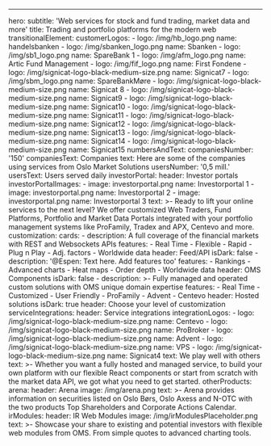 ---

hero:
subtitle: 'Web services for stock and fund trading, market data and more'
title: Trading and portfolio platforms for the modern web
transitionalElement:
customerLogos: - logo: /img/hb_logo.png
name: handelsbanken - logo: /img/sbanken_logo.png
name: Sbanken - logo: /img/sb1_logo.png
name: SpareBank 1 - logo: /img/afm_logo.png
name: Artic Fund Management - logo: /img/fif_logo.png
name: First Fondene - logo: /img/signicat-logo-black-medium-size.png
name: Signicat7 - logo: /img/sbm_logo.png
name: SpareBankMøre - logo: /img/signicat-logo-black-medium-size.png
name: Signicat 8 - logo: /img/signicat-logo-black-medium-size.png
name: Signicat9 - logo: /img/signicat-logo-black-medium-size.png
name: Signicat10 - logo: /img/signicat-logo-black-medium-size.png
name: Signicat11 - logo: /img/signicat-logo-black-medium-size.png
name: Signicat12 - logo: /img/signicat-logo-black-medium-size.png
name: Signicat13 - logo: /img/signicat-logo-black-medium-size.png
name: Signicat14 - logo: /img/signicat-logo-black-medium-size.png
name: Signicat15
numbersAndText:
companiesNumber: '150'
companiesText: Companies
text: Here are some of the companies using services from Oslo Market Solutions
usersNumber: '0,5 mill.'
usersText: Users served daily
investorPortal:
header: Investor portals
investorPortalImages: - image: investorportal.png
name: Investorportal 1 - image: investorportal.png
name: Investorportal 2 - image: investorportal.png
name: Investorportal 3
text: >-
Ready to lift your online services to the next level? We offer customized
Web Traders, Fund Platforms, Portfolio and Market Data Portals integrated
with your portfolio management systems like ProFamily, Tradex and APX,
Centevo and more.
customization:
cards: - description: A full coverage of the financial markets with REST and Websockets APIs
features: - Real Time - Flexible - Rapid - Plug n Play - Adj. factors - Worldwide data
header: Feed/API
isDark: false - description: '@Espen: Text here. Add features too'
features: - Rankings - Advanced charts - Heat maps - Order depth - Worldwide data
header: OMS Components
isDark: false - description: >-
Fully managed and operated custom solutions with OMS unique domain
expertise
features: - Real Time - Customized - User Friendly - ProFamily - Advent - Centevo
header: Hosted solutions
isDark: true
header: Choose your level of customization
serviceIntegrations:
header: Service integrations
integrationLogos: - logo: /img/signicat-logo-black-medium-size.png
name: Centevo - logo: /img/signicat-logo-black-medium-size.png
name: ProBroker - logo: /img/signicat-logo-black-medium-size.png
name: Advent - logo: /img/signicat-logo-black-medium-size.png
name: VPS - logo: /img/signicat-logo-black-medium-size.png
name: Signicat4
text: We play well with others
text: >-
Whether you want a fully hosted and managed service, to build your own
platform with our flexible React components or start from scratch with the
market data API, we got what you need to get started.
otherProducts:
arena:
header: Arena
image: /img/arena.png
text: >-
Arena provides information on securities listed on Oslo Børs, Oslo Axess
and N-OTC with the two products Top Shareholders and Corporate Actions
Calendar.
irModules:
header: IR Web Modules
image: /img/irModulesPlaceholder.png
text: >-
Showcase your share to existing and potential investors with flexible web
modules from OMS. From simple quotes to advanced charting tools.
